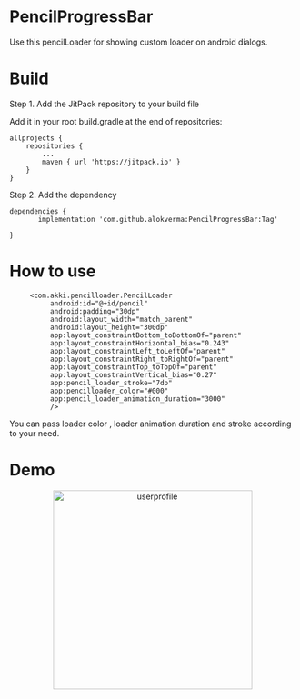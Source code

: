 # PencilProgressBar
Use this pencilLoader for showing custom loader on android dialogs.

# Build

Step 1. Add the JitPack repository to your build file

Add it in your root build.gradle at the end of repositories:

	allprojects {
		repositories {
			...
			maven { url 'https://jitpack.io' }
		}
	}
  
  Step 2. Add the dependency
  
	dependencies {
	       implementation 'com.github.alokverma:PencilProgressBar:Tag'

	}
  
   # How to use
  
         <com.akki.pencilloader.PencilLoader
              android:id="@+id/pencil"
              android:padding="30dp"
              android:layout_width="match_parent"
              android:layout_height="300dp"
              app:layout_constraintBottom_toBottomOf="parent"
              app:layout_constraintHorizontal_bias="0.243"
              app:layout_constraintLeft_toLeftOf="parent"
              app:layout_constraintRight_toRightOf="parent"
              app:layout_constraintTop_toTopOf="parent"
              app:layout_constraintVertical_bias="0.27"
              app:pencil_loader_stroke="7dp"
              app:pencilloader_color="#000"
              app:pencil_loader_animation_duration="3000"
              />

You can pass loader color , loader animation duration and stroke according to your need.
   
  
 # Demo 
  <p align="center">
  <img src="https://user-images.githubusercontent.com/7018540/99263341-0cf26a00-2845-11eb-94a4-8ad578ad29ad.gif" width="350" title="userprofile">
  </p>

  
